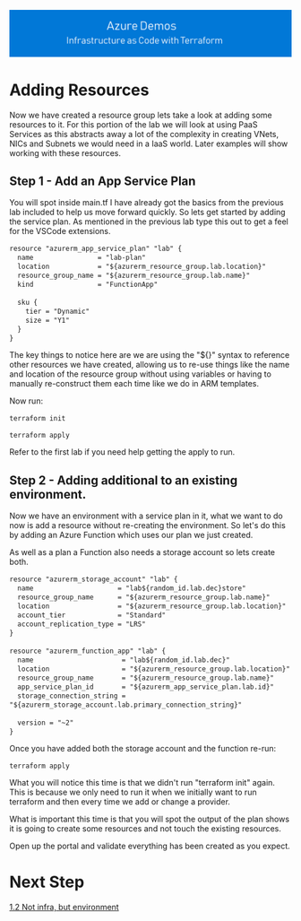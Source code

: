 [![infra as code with Terraform](/docs/images/banner.png)](/README.md)

# Adding Resources

Now we have created a resource group lets take a look at adding some resources to it. For this portion of the lab we will look at using PaaS Services as this abstracts away a lot of the complexity in creating VNets, NICs and Subnets we would need in a IaaS world. Later examples will show working with these resources.

## Step 1 - Add an App Service Plan

You will spot inside main.tf I have already got the basics from the previous lab included to help us move forward quickly. So lets get started by adding the service plan. As mentioned in the previous lab type this out to get a feel for the VSCode extensions.

```
resource "azurerm_app_service_plan" "lab" {
  name                = "lab-plan"
  location            = "${azurerm_resource_group.lab.location}"
  resource_group_name = "${azurerm_resource_group.lab.name}"
  kind                = "FunctionApp"

  sku {
    tier = "Dynamic"
    size = "Y1"
  }
}
```

The key things to notice here are we are using the "${}" syntax to reference other resources we have created, allowing us to re-use things like the name and location of the resource group without using variables or having to manually re-construct them each time like we do in ARM templates.

Now run:

```
terraform init
```

```
terraform apply
```

Refer to the first lab if you need help getting the apply to run.


## Step 2 - Adding additional to an existing environment.

Now we have an environment with a service plan in it, what we want to do now is add a resource without re-creating the environment. So let's do this by adding an Azure Function which uses our plan we just created.

As well as a plan a Function also needs a storage account so lets create both.

```
resource "azurerm_storage_account" "lab" {
  name                     = "lab${random_id.lab.dec}store"
  resource_group_name      = "${azurerm_resource_group.lab.name}"
  location                 = "${azurerm_resource_group.lab.location}"
  account_tier             = "Standard"
  account_replication_type = "LRS"
}

resource "azurerm_function_app" "lab" {
  name                      = "lab${random_id.lab.dec}"
  location                  = "${azurerm_resource_group.lab.location}"
  resource_group_name       = "${azurerm_resource_group.lab.name}"
  app_service_plan_id       = "${azurerm_app_service_plan.lab.id}"
  storage_connection_string = "${azurerm_storage_account.lab.primary_connection_string}"
  
  version = "~2"
}
```

Once you have added both the storage account and the function re-run:

```
terraform apply
```

What you will notice this time is that we didn't run "terraform init" again. This is because we only need to run it when we initially want to run terraform and then every time we add or change a provider.

What is important this time is that you will spot the output of the plan shows it is going to create some resources and not touch the existing resources.

Open up the portal and validate everything has been created as you expect.

# Next Step
[1.2 Not infra, but environment](../1.2)